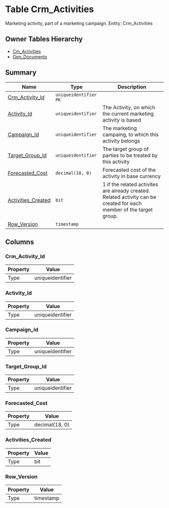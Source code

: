 # Table Crm_Activities

Marketing activity, part of a marketing campaign. Entity: Crm_Activities

## Owner Tables Hierarchy

* [Cm_Activities](Cm_Activities.md)
* [Gen_Documents](Gen_Documents.md)

## Summary

| Name | Type | Description |
| - | - | --- |
|[Crm_Activity_Id](#crm_activity_id)|`uniqueidentifier` `PK`||
|[Activity_Id](#activity_id)|`uniqueidentifier` |The Activity, on which the current marketing activity is based|
|[Campaign_Id](#campaign_id)|`uniqueidentifier` |The marketing campaing, to which this activity belongs|
|[Target_Group_Id](#target_group_id)|`uniqueidentifier` |The target group of parties to be treated by this activity|
|[Forecasted_Cost](#forecasted_cost)|`decimal(18, 0)` |Forecasted cost of the activity in base currency|
|[Activities_Created](#activities_created)|`bit` |1 if the related activites are already created. Related activity can be created for each member of the target group.|
|[Row_Version](#row_version)|`timestamp` ||

## Columns

### Crm_Activity_Id

| Property | Value |
| - | - |
|Type|uniqueidentifier|

### Activity_Id

| Property | Value |
| - | - |
|Type|uniqueidentifier|

### Campaign_Id

| Property | Value |
| - | - |
|Type|uniqueidentifier|

### Target_Group_Id

| Property | Value |
| - | - |
|Type|uniqueidentifier|

### Forecasted_Cost

| Property | Value |
| - | - |
|Type|decimal(18, 0)|

### Activities_Created

| Property | Value |
| - | - |
|Type|bit|

### Row_Version

| Property | Value |
| - | - |
|Type|timestamp|


